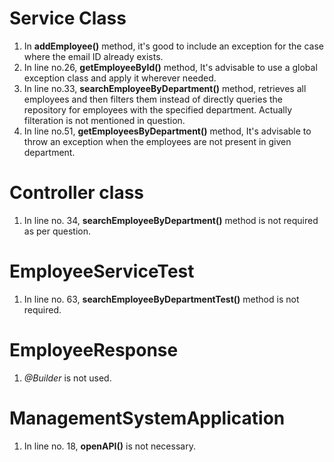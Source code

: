 # Service Class

1. In **addEmployee()** method, it's good to include an exception for the case where the email ID already exists.
2. In line no.26, **getEmployeeById()** method, It's advisable to use a global exception class and apply it wherever needed.
3. In line no.33, **searchEmployeeByDepartment()** method, retrieves all employees and then filters them instead of directly queries the repository for employees with the specified department. Actually filteration is not mentioned in question.      
4. In line no.51, **getEmployeesByDepartment()** method, It's advisable to throw an exception when the employees are not present in given department.

# Controller class

1. In line no. 34, **searchEmployeeByDepartment()** method is not required as per question. 

# EmployeeServiceTest

1. In line no. 63, **searchEmployeeByDepartmentTest()** method is not required.

# EmployeeResponse 

1. _@Builder_ is not used.

#  ManagementSystemApplication

1. In line no. 18, **openAPI()** is not necessary.





